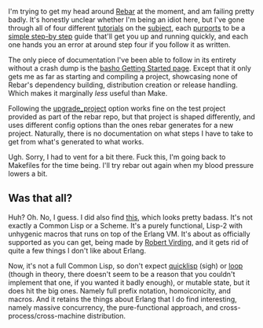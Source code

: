 I'm trying to get my head around [Rebar](https://github.com/basho/rebar) at the moment, and am failing pretty badly. It's honestly unclear whether I'm being an idiot here, but I've gone through all of four different [tutorials](http://www.metabrew.com/article/erlang-rebar-tutorial-generating-releases-upgrades) on the [subject](http://alancastro.org/2010/05/01/erlang-application-management-with-rebar.html), each [purports](http://carbonshaft.blogspot.ca/2011/11/tutorial-getting-started-with-erlang.html) to be a [simple step-by step](http://damntechnology.blogspot.ca/2011/08/starting-with-rebar.html) guide that'll get you up and running quickly, and each one hands you an error at around step four if you follow it as written.

The only piece of documentation I've been able to follow in its entirety without a crash dump is the [basho Getting Started page](https://github.com/basho/rebar/wiki/Getting-started). Except that it only gets me as far as starting and compiling a project, showcasing none of Rebar's dependency building, distribution creation or release handling. Which makes it marginally *less* useful than Make.

Following the [upgrade_project](https://github.com/basho/rebar/tree/master/test/upgrade_project) option works fine on the test project provided as part of the rebar repo, but that project is shaped differently, and uses different config options than the ones rebar generates for a new project. Naturally, there is no documentation on what steps I have to take to get from what's generated to what works.

Ugh. Sorry, I had to vent for a bit there. Fuck this, I'm going back to Makefiles for the time being. I'll try rebar out again when my blood pressure lowers a bit.

## Was that all?

Huh? Oh. No, I guess. I did also find [this](https://github.com/rvirding/lfe/blob/master/doc/user_guide.txt), which looks pretty badass. It's not exactly a Common Lisp or a Scheme. It's a purely functional, Lisp-2 with unhygenic macros that runs on top of the Erlang VM. It's about as officially supported as you can get, being made by [Robert Virding](http://rvirding.blogspot.ca/), and it gets rid of quite a few things I don't like about Erlang.

Now, it's not a full Common Lisp, so don't expect [quicklisp](http://www.quicklisp.org/beta/) (sigh) or [loop](http://www.lispworks.com/documentation/HyperSpec/Body/m_loop.htm#loop) (though in theory, there doesn't seem to be a reason that you couldn't implement that one, if you wanted it badly enough), or mutable state, but it does hit the big ones. Namely full prefix notation, homoiconicity, and macros. And it retains the things about Erlang that I do find interesting, namely massive concurrency, the pure-functional approach, and cross-process/cross-machine distribution.
